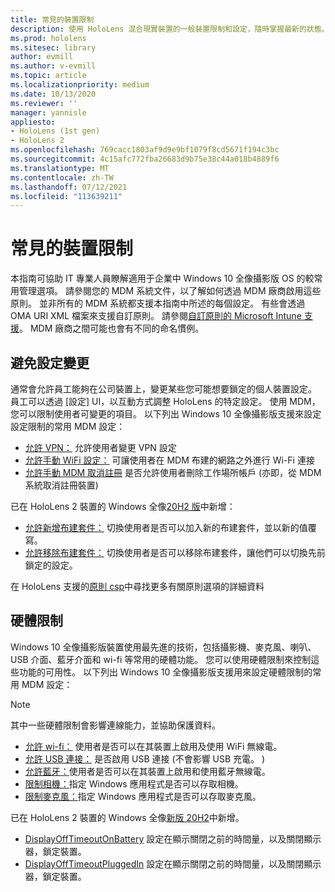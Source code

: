 ```yaml
---
title: 常見的裝置限制
description: 使用 HoloLens 混合現實裝置的一般裝置限制和設定，隨時掌握最新的狀態。
ms.prod: hololens
ms.sitesec: library
author: evmill
ms.author: v-evmill
ms.topic: article
ms.localizationpriority: medium
ms.date: 10/13/2020
ms.reviewer: ''
manager: yannisle
appliesto:
- HoloLens (1st gen)
- HoloLens 2
ms.openlocfilehash: 769cacc1803af9d9e9bf1079f8cd5671f194c3bc
ms.sourcegitcommit: 4c15afc772fba26683d9b75e38c44a018b4889f6
ms.translationtype: MT
ms.contentlocale: zh-TW
ms.lasthandoff: 07/12/2021
ms.locfileid: "113639211"
---
```

# <a name="common-device-restrictions"></a>常見的裝置限制 

本指南可協助 IT 專業人員瞭解適用于企業中 Windows 10 全像攝影版 OS 的較常用管理選項。 請參閱您的 MDM 系統文件，以了解如何透過 MDM 廠商啟用這些原則。 並非所有的 MDM 系統都支援本指南中所述的每個設定。 有些會透過 OMA URI XML 檔案來支援自訂原則。 請參閱[自訂原則的 Microsoft Intune 支援](/mem/intune/configuration/custom-settings-windows-10)。 MDM 廠商之間可能也會有不同的命名慣例。

## <a name="prevent-changing-of-settings"></a>避免設定變更
通常會允許員工能夠在公司裝置上，變更某些您可能想要鎖定的個人裝置設定。 員工可以透過 [設定] UI，以互動方式調整 HoloLens 的特定設定。 使用 MDM，您可以限制使用者可變更的項目。 以下列出 Windows 10 全像攝影版支援來設定設定限制的常用 MDM 設定：
-   [允許 VPN：](/windows/client-management/mdm/policy-csp-settings#settings-allowvpn) 允許使用者變更 VPN 設定
-   [允許手動 WiFi 設定：](/windows/client-management/mdm/policy-csp-wifi#wifi-allowmanualwificonfiguration) 可讓使用者在 MDM 布建的網路之外進行 Wi-Fi 連接
-   [允許手動 MDM 取消註冊](/windows/client-management/mdm/policy-csp-experience#experience-allowmanualmdmunenrollment) 是否允許使用者刪除工作場所帳戶 (亦即，從 MDM 系統取消註冊裝置) 

已在 HoloLens 2 裝置的 Windows 全像[20H2 版](hololens-release-notes.md#windows-holographic-version-20h2)中新增：
- [允許新增布建套件：](/windows/client-management/mdm/policy-csp-security#security-allowaddprovisioningpackage) 切換使用者是否可以加入新的布建套件，並以新的值覆寫。
- [允許移除布建套件：](/windows/client-management/mdm/policy-csp-security#security-allowremoveprovisioningpackage) 切換使用者是否可以移除布建套件，讓他們可以切換先前鎖定的設定。

在 HoloLens 支援的[原則 csp](/windows/client-management/mdm/policy-csps-supported-by-hololens2)中尋找更多有關原則選項的詳細資料

## <a name="hardware-restrictions"></a>硬體限制
Windows 10 全像攝影版裝置使用最先進的技術，包括攝影機、麥克風、喇叭、USB 介面、藍牙介面和 wi-fi 等常用的硬體功能。 您可以使用硬體限制來控制這些功能的可用性。
以下列出 Windows 10 全像攝影版支援用來設定硬體限制的常用 MDM 設定：

> [!NOTE]
> 其中一些硬體限制會影響連線能力，並協助保護資料。

-   [允許 wi-fi：](/windows/client-management/mdm/policy-csp-wifi#wifi-allowwifi) 使用者是否可以在其裝置上啟用及使用 WiFi 無線電。
-   [允許 USB 連接：](/windows/client-management/mdm/policy-csp-connectivity#connectivity-allowusbconnection) 是否啟用 USB 連接 (不會影響 USB 充電。 ) 
-   [允許藍牙：](/windows/client-management/mdm/policy-csp-connectivity#connectivity-allowbluetooth)使用者是否可以在其裝置上啟用和使用藍牙無線電。
-   [限制相機：](/windows/client-management/mdm/policy-csp-privacy#privacy-letappsaccesscamera)指定 Windows 應用程式是否可以存取相機。
-   [限制麥克風：](/windows/client-management/mdm/policy-csp-privacy#privacy-letappsaccessmicrophone)指定 Windows 應用程式是否可以存取麥克風。

已在 HoloLens 2 裝置的 Windows 全像[新版 20H2](hololens-release-notes.md#windows-holographic-version-20h2)中新增。 
- [DisplayOffTimeoutOnBattery](/windows/client-management/mdm/policy-csp-power#power-displayofftimeoutonbattery) 設定在顯示關閉之前的時間量，以及關閉顯示器，鎖定裝置。 
- [DisplayOffTimeoutPluggedIn](/windows/client-management/mdm/policy-csp-power#power-displayofftimeoutpluggedin) 設定在顯示關閉之前的時間量，以及關閉顯示器，鎖定裝置。 
